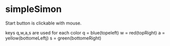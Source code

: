 # simpleSimon
Start button is clickable with mouse. 
 
 
 keys q,w,a,s are used for each color 
 q = blue(topeleft) 
 w = red(topRight) 
 a = yellow(bottomeLeftj) 
 s = green(bottomeRight)
